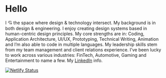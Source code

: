 # Hello

I 💘 the space where design & technology intersect. My background is in both design & engineering. I enjoy creating design systems based in human-centric design principles. My core strengths are in: Coding, Application Architecture, UI/UX, Prototyping, Technical Writing, Animation and I’m also able to code in multiple languages. My leadership skills stem from my team management and client relations experience. I’ve been lucky to work across various industries: FinTech, Automotive, Gaming and Entertainment to name a few. My [LinkedIn](https://www.linkedin.com/in/antonio-almena/) info.

[![Netlify Status](https://api.netlify.com/api/v1/badges/cd9d239a-46b6-4066-ad93-532bdd965572/deploy-status)](https://app.netlify.com/sites/agitated-saha-24099f/deploys)
